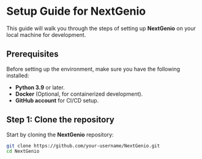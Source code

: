 # Setup Guide for NextGenio

This guide will walk you through the steps of setting up **NextGenio** on your local machine for development.

## Prerequisites
Before setting up the environment, make sure you have the following installed:
- **Python 3.9** or later.
- **Docker** (Optional, for containerized development).
- **GitHub account** for CI/CD setup.

## Step 1: Clone the repository
Start by cloning the **NextGenio** repository:
```bash
git clone https://github.com/your-username/NextGenio.git
cd NextGenio
